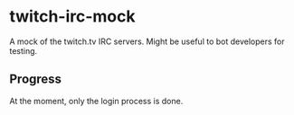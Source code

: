 # twitch-irc-mock
A mock of the twitch.tv IRC servers. Might be useful to bot developers for testing.

## Progress ##

At the moment, only the login process is done.